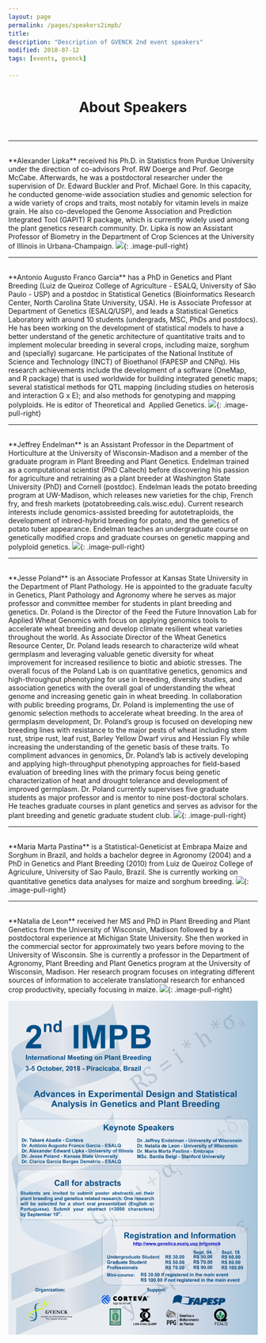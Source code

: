 ```yaml
---
layout: page
permalink: /pages/speakers2impb/
title: 
description: "Description of GVENCK 2nd event speakers"
modified: 2018-07-12
tags: [events, gvenck]

---
```


<center><h1>About Speakers</h1>
</center>
<br>
  
  
<center><hr></center>
<br>
**Alexander Lipka** received his Ph.D. in Statistics from Purdue University under the direction of co-advisors Prof. RW Doerge and Prof. George McCabe. Afterwards, he was a postdoctoral researcher under the supervision of Dr. Edward Buckler and Prof. Michael Gore. In this capacity, he conducted genome-wide association studies and genomic selection for a wide variety of crops and traits, most notably for vitamin levels in maize grain. He also co-developed the Genome Association and Prediction Integrated Tool (GAPIT) R package, which is currently widely used among the plant genetics research community. Dr. Lipka is now an Assistant Professor of Biometry in the Department of Crop Sciences at the University of Illinois in Urbana-Champaign. <img src="../images/speakers-2impb/lipka.jpg" height="200">{: .image-pull-right}

<center><hr></center>
<br>
**Antonio Augusto Franco Garcia** has a PhD in Genetics and Plant Breeding (Luiz de Queiroz College of Agriculture - ESALQ, University of São Paulo - USP) and a postdoc in Statistical Genetics (Bioinformatics Research Center, North Carolina State University, USA). He is Associate Professor at Department of Genetics (ESALQ/USP), and leads a Statistical Genetics Laboratory with around 10 students (undergrads, MSC, PhDs and postdocs). He has been working on the development of statistical models to have a better understand of the genetic architecture of quantitative traits and to implement molecular breeding in several crops, including maize, sorghum and (specially) sugarcane. He participates of the National Institute of Science and Technology (INCT) of Bioethanol (FAPESP and CNPq). His research achievements include the development of a software (OneMap, and R package) that is used worldwide for building integrated genetic maps; several statistical methods for QTL mapping (including studies on heterosis and interaction G x E); and also methods for genotyping and mapping polyploids. He is editor of Theoretical and  Applied Genetics. <img src="../images/speakers-2impb/augusto.jpg" height="200">{: .image-pull-right}

<center><hr></center>
<br>
**Jeffrey Endelman** is an Assistant Professor in the Department of Horticulture at the University of Wisconsin-Madison and a member of the graduate program in Plant Breeding and Plant Genetics. Endelman trained as a computational scientist (PhD Caltech) before discovering his passion for agriculture and retraining as a plant breeder at Washington State University (PhD) and Cornell (postdoc). Endelman leads the potato breeding program at UW-Madison, which releases new varieties for the chip, French fry, and fresh markets (potatobreeding.cals.wisc.edu). Current research interests include genomics-assisted breeding for autotetraploids, the development of inbred-hybrid breeding for potato, and the genetics of potato tuber appearance. Endelman teaches an undergraduate course on genetically modified crops and graduate courses on genetic mapping and polyploid genetics. <img src="../images/speakers-2impb/endelman.jpg" height="200">{: .image-pull-right}

<center><hr></center>
<br>
**Jesse Poland** is an Associate Professor at Kansas State University in the Department of Plant Pathology. He is appointed to the graduate faculty in Genetics, Plant Pathology and Agronomy where he serves as major professor and committee member for students in plant breeding and genetics. Dr. Poland is the Director of the Feed the Future Innovation Lab for Applied Wheat Genomics with focus on applying genomics tools to accelerate wheat breeding and develop climate resilient wheat varieties throughout the world. As Associate Director of the Wheat Genetics Resource Center, Dr. Poland leads research to characterize wild wheat germplasm and leveraging valuable genetic diversity for wheat improvement for increased resilience to biotic and abiotic stresses. The overall focus of the Poland Lab is on quantitative genetics, genomics and high-throughput phenotyping for use in breeding, diversity studies, and association genetics with the overall goal of understanding the wheat genome and increasing genetic gain in wheat breeding. In collaboration with public breeding programs, Dr. Poland is implementing the use of genomic selection methods to accelerate wheat breeding. In the area of germplasm development, Dr. Poland’s group is focused on developing new breeding lines with resistance to the major pests of wheat including stem rust, stripe rust, leaf rust, Barley Yellow Dwarf virus and Hessian Fly while increasing the understanding of the genetic basis of these traits. To compliment advances in genomics, Dr. Poland’s lab is actively developing and applying high-throughput phenotyping approaches for field-based evaluation of breeding lines with the primary focus being genetic characterization of heat and drought tolerance and development of improved germplasm. Dr. Poland currently supervises five graduate students as major professor and is mentor to nine post-doctoral scholars. He teaches graduate courses in plant genetics and serves as advisor for the plant breeding and genetic graduate student club. <img src="../images/speakers-2impb/poland.jpg" height="200">{: .image-pull-right}

<center><hr></center>
<br>
**Maria Marta Pastina** is a Statistical-Geneticist at Embrapa Maize and Sorghum in Brazil, and holds a bachelor degree in Agronomy (2004) and a PhD in Genetics and Plant Breeding (2010) from Luiz de Queiroz College of Agriculure, University of Sao Paulo, Brazil. She is currently working on quantitative genetics data analyses for maize and sorghum breeding. <img src="../images/speakers-2impb/mariamarta.jpg" height="200">{: .image-pull-right}

<center><hr></center>
<br>
**Natalia de Leon** received her MS and PhD in Plant Breeding and Plant Genetics from the University of Wisconsin, Madison followed by a postdoctoral experience at Michigan State University. She then worked in the commercial sector for approximately two years before moving to the University of Wisconsin. She is currently a professor in the Department of Agronomy, Plant Breeding and Plant Genetics program at the University of Wisconsin, Madison. Her research program focuses on integrating different sources of information to accelerate translational research for enhanced crop productivity, specially focusing in maize. <img src="../images/speakers-2impb/natalia.jpg" height="200">{: .image-pull-right}

![banner](../images/poster_2impb2.png)
